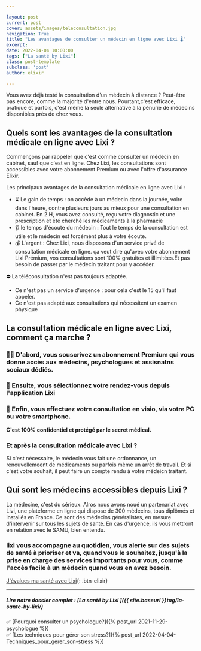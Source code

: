 ```yaml
---

layout: post
current: post
cover: assets/images/teleconsultation.jpg
navigation: True
title: "Les avantages de consulter un médecin en ligne avec Lixi 🌡️"
excerpt: 
date: 2022-04-04 10:00:00
tags: ["La santé by Lixi"]
class: post-template
subclass: 'post'
author: elixir

---
```



Vous avez déjà testé la consultation d'un médecin à distance ? Peut-être pas encore, comme la majorité d'entre nous.
Pourtant,c'est efficace, pratique et parfois, c'est même la seule alternative à la pénurie de médecins disponibles près de chez vous.

## Quels sont les avantages de la consultation médicale en ligne avec Lixi ?

Commençons par rappeler que c'est comme consulter un médecin en cabinet, sauf que c'est en ligne. Chez Lixi, les consultations sont accessibles avec votre abonnement Premium ou avec l'offre d'assurance Elixir.

Les principaux avantages de la consultation médicale en ligne avec Lixi :

- ⌛ Le gain de temps : on accède à un médecin dans la journée, voire dans l'heure, contre plusieurs jours au mieux pour une consultation en cabinet. En 2 H, vous avez consulté, reçu votre diagnostic et une prescription et été cherché les médicaments à la pharmacie
- 👂 le temps d'écoute du médecin :  Tout le temps de la consultation est utile et le médecin est forcémént plus à votre écoute. 
- 💰 L'argent : Chez Lixi, nous disposons d'un service privé de consultation médicale en ligne. ça veut dire qu'avec votre abonnement Lixi Prémium, vos consultations sont 100% gratuites et illimitées.Et pas besoin de passer par le médecin traitant pour y accéder.

⛔ La téléconsultation n'est pas toujours adaptée. 
* Ce n'est pas un service d'urgence : pour cela c'est le 15 qu'il faut appeler.
* Ce n'est pas adapté aux consultations qui nécessitent un examen physique 

## La consultation médicale en ligne avec Lixi, comment ça marche ?

### 🙆‍♀️ D'abord, vous souscrivez un abonnement Premium qui vous donne accès aux médecins, psychologues et assisnatns sociaux dédiés.

### 📅 Ensuite, vous sélectionnez votre rendez-vous depuis l'application Lixi

### 👟 Enfin, vous effectuez votre consultation en visio, via votre PC ou votre smartphone.

**C'est 100% confidentiel et protégé par le secret médical.**

### Et après la consultation médicale avec Lixi ? 

Si c'est nécessaire, le médecin vous fait une ordonnance, un renouvellemeent de médicaments ou parfois même un arrêt de travail. 
Et si c'est votre souhait, il peut faire un compte rendu à votre médeicn traitant.

## Qui sont les médecins accessibles depuis Lixi ? 

La médecine, c'est du sérieux. Alros nous avons noué un partenariat avec Livi, une plateforme en ligne qui dispose de 300 médecins, tous diplômés et installés en France.
Ce sont des médecins généralistes, en mesure d'intervenir sur tous les sujets de santé. En cas d'urgence, ils vous mettront en relation avec le SAMU, bien entendu.

### lixi vous accompagne au quotidien, vous alerte sur des sujets de santé à prioriser et va, quand vous le souhaitez, jusqu'à la prise en charge des services importants pour vous, comme l'accès facile à un médecin quand vous en avez besoin.

[J'évalues ma santé avec Lixi](https://www.heylixi.fr/){: .btn-elixir}

---
  
##### Lire notre dossier complet : [La santé by Lixi ]({{ site.baseurl }}tag/la-sante-by-lixi/)

✅ [Pourquoi consulter un psychologue?]({% post_url 2021-11-29-psychologue %})  
✅ [Les techniques pour gérer son stress?]({% post_url 2022-04-04-Techniques_pour_gerer_son-stress %})
